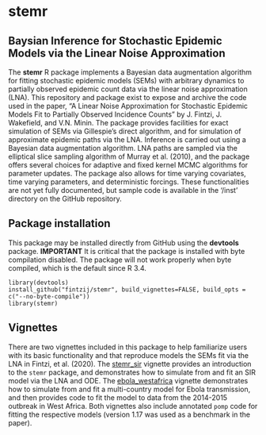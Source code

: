 <!-- README.md is generated from README.Rmd. Please edit that file -->
stemr
=====

Baysian Inference for Stochastic Epidemic Models via the Linear Noise Approximation
-----------------------------------------------------------------------------------

The **stemr** R package implements a Bayesian data augmentation
algorithm for fitting stochastic epidemic models (SEMs) with arbitrary
dynamics to partially observed epidemic count data via the linear noise
approximation (LNA). This repository and package exist to expose and
archive the code used in the paper, “A Linear Noise Approximation for
Stochastic Epidemic Models Fit to Partially Observed Incidence Counts”
by J. Fintzi, J. Wakefield, and V.N. Minin. The package provides
facilities for exact simulation of SEMs via Gillespie’s direct
algorithm, and for simulation of approximate epidemic paths via the LNA.
Inference is carried out using a Bayesian data augmentation algorithm.
LNA paths are sampled via the elliptical slice sampling algorithm of
Murray et al. (2010), and the package offers several choices for
adaptive and fixed kernel MCMC algorithms for parameter updates. The
package also allows for time varying covariates, time varying
parameters, and deterministic forcings. These functionalities are not
yet fully documented, but sample code is available in the ‘/inst’
directory on the GitHub repository.

Package installation
--------------------

This package may be installed directly from GitHub using the
**devtools** package. **IMPORTANT** It is critical that the package is
installed with byte compilation disabled. The package will not work
properly when byte compiled, which is the default since R 3.4.

    library(devtools)
    install_github("fintzij/stemr", build_vignettes=FALSE, build_opts = c("--no-byte-compile")) 
    library(stemr)

Vignettes
---------

There are two vignettes included in this package to help familiarize
users with its basic functionality and that reproduce models the SEMs
fit via the LNA in Fintzi, et al. (2020). The
[stemr\_sir](https://github.com/fintzij/stemr/blob/master/vignettes/stemr_sir.Rmd)
vignette provides an introduction to the `stemr` package, and
demonstrates how to simulate from and fit an SIR model via the LNA and
ODE. The
[ebola\_westafrica](https://github.com/fintzij/stemr/blob/master/vignettes/ebola_westafrica.Rmd)
vignette demonstrates how to simulate from and fit a multi-country model
for Ebola transmission, and then provides code to fit the model to data
from the 2014-2015 outbreak in West Africa. Both vignettes also include
annotated `pomp` code for fitting the respective models (version 1.17
was used as a benchmark in the paper).
